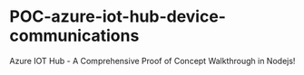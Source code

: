 # POC-azure-iot-hub-device-communications
Azure IOT Hub - A Comprehensive Proof of Concept Walkthrough in Nodejs!
